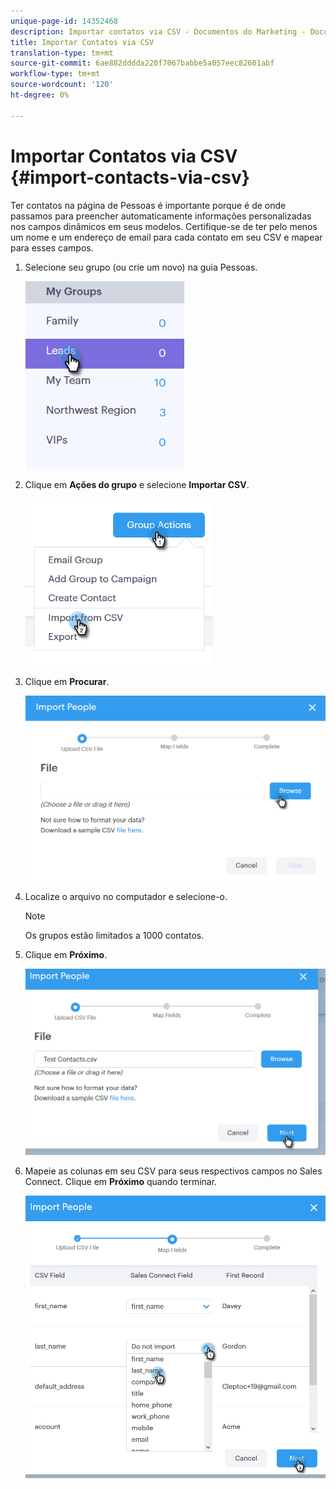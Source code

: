 ```yaml
---
unique-page-id: 14352468
description: Importar contatos via CSV - Documentos do Marketing - Documentação do produto
title: Importar Contatos via CSV
translation-type: tm+mt
source-git-commit: 6ae882dddda220f7067babbe5a057eec82601abf
workflow-type: tm+mt
source-wordcount: '120'
ht-degree: 0%

---
```



# Importar Contatos via CSV {#import-contacts-via-csv}

Ter contatos na página de Pessoas é importante porque é de onde passamos para preencher automaticamente informações personalizadas nos campos dinâmicos em seus modelos. Certifique-se de ter pelo menos um nome e um endereço de email para cada contato em seu CSV e mapear para esses campos.

1. Selecione seu grupo (ou crie um novo) na guia Pessoas.

   ![](assets/one.png)

1. Clique em **Ações do grupo** e selecione **Importar CSV**.

   ![](assets/two.png)

1. Clique em **Procurar**.

   ![](assets/three.png)

1. Localize o arquivo no computador e selecione-o.

   >[!NOTE]
   >
   >Os grupos estão limitados a 1000 contatos.

1. Clique em **Próximo**.

   ![](assets/four.png)

1. Mapeie as colunas em seu CSV para seus respectivos campos no Sales Connect. Clique em **Próximo** quando terminar.

   ![](assets/five.png)
